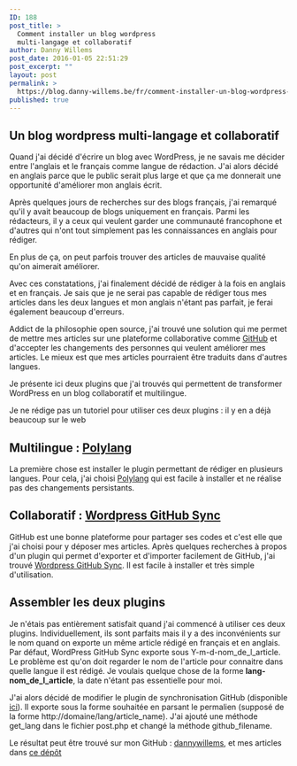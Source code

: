 ```yaml
---
ID: 188
post_title: >
  Comment installer un blog wordpress
  multi-langage et collaboratif
author: Danny Willems
post_date: 2016-01-05 22:51:29
post_excerpt: ""
layout: post
permalink: >
  https://blog.danny-willems.be/fr/comment-installer-un-blog-wordpress-multi-langage-et-collaboratif/
published: true
---
```

<h2 class="text-center">Un blog wordpress multi-langage et collaboratif</h2>

Quand j'ai décidé d'écrire un blog avec WordPress, je ne savais me décider entre l'anglais et le français comme langue de rédaction.
J'ai alors décidé en anglais parce que le public serait plus large et que ça me donnerait une opportunité d'améliorer mon anglais écrit.

Après quelques jours de recherches sur des blogs français, j'ai remarqué qu'il y avait beaucoup de blogs uniquement en français. Parmi les rédacteurs, il y a ceux qui veulent garder une communauté francophone et d'autres qui n'ont tout simplement pas les connaissances en anglais pour rédiger.

En plus de ça, on peut parfois trouver des articles de mauvaise qualité qu'on aimerait améliorer.

Avec ces constatations, j'ai finalement décidé de rédiger à la fois en anglais et en français. Je sais que je ne serai pas capable de rédiger tous mes articles dans les deux langues et mon anglais n'étant pas parfait, je ferai également beaucoup d'erreurs.

Addict de la philosophie open source, j'ai trouvé une solution qui me permet de mettre mes articles sur une plateforme collaborative comme <a href="http://github.com">GitHub</a> et d'accepter les changements des personnes qui veulent améliorer mes articles. Le mieux est que mes articles pourraient être traduits dans d'autres langues.

Je présente ici deux plugins que j'ai trouvés qui permettent de transformer WordPress en un blog collaboratif et multilingue.

<div class="dw-quote">Je ne rédige pas un tutoriel pour utiliser ces deux plugins : il y en a déjà beaucoup sur le web</div>

<h2 class="text-center">Multilingue : <a href="https://fr.wordpress.org/plugins/polylang/">Polylang</a></h2>

La première chose est installer le plugin permettant de rédiger en plusieurs langues. Pour cela, j'ai choisi <a href="https://fr.wordpress.org/plugins/polylang/">Polylang</a> qui est facile à installer et ne réalise pas des changements persistants.

<h2 class="text-center">Collaboratif : <a href="https://github.com/mAAdhaTTah/wordpress-github-sync">Wordpress GitHub Sync</a></h2>

GitHub est une bonne plateforme pour partager ses codes et c'est elle que j'ai choisi pour y déposer mes articles.
Après quelques recherches à propos d'un plugin qui permet d'exporter et d'importer facilement de GitHub, j'ai trouvé <a href="https://github.com/mAAdhaTTah/wordpress-github-sync">Wordpress GitHub Sync</a>.
Il est facile à installer et très simple d'utilisation.

<h2 class="text-center">Assembler les deux plugins</h2>

Je n'étais pas entièrement satisfait quand j'ai commencé à utiliser ces deux plugins. Individuellement, ils sont parfaits mais il y a des inconvénients sur le nom quand on exporte un même article rédigé en français et en anglais.
Par défaut, WordPress GitHub Sync exporte sous Y-m-d-nom_de_l_article</strong>. Le problème est qu'on doit regarder le nom de l'article pour connaitre dans quelle langue il est rédigé. Je voulais quelque chose de la forme <strong>lang-nom_de_l_article</strong>, la date n'étant pas essentielle pour moi.

J'ai alors décidé de modifier le plugin de synchronisation GitHub (disponible <a href="https://github.com/dannywillems/wordpress-github-sync">ici</a>). Il exporte sous la forme souhaitée en parsant le permalien (supposé de la forme http://domaine/lang/article_name).
J'ai ajouté une méthode get_lang dans le fichier post.php et changé la méthode github_filename.

<div class="dw-quote">Le résultat peut être trouvé sur mon GitHub : <a href="https://github.com/dannywillems">dannywillems</a>, et mes articles dans <a href="https://github.com/dannywillems/blog.danny-willems.be">ce dépôt</a></div>